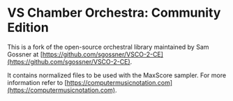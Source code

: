 # VS Chamber Orchestra: Community Edition
This is a fork of the open-source orchestral library maintained by Sam Gossner at [https://github.com/sgossner/VSCO-2-CE](https://github.com/sgossner/VSCO-2-CE).

It contains normalized files to be used with the MaxScore sampler.
For more information refer to [https://computermusicnotation.com](https://computermusicnotation.com).
